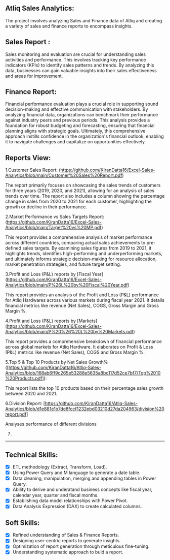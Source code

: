 Atliq Sales Analytics:
-------------------------------------------------------
The project involves analyzing Sales and Finance data of Atliq and creating a variety of sales and finance reports to encompass insights.


## Sales Report :

Sales monitoring and evaluation are crucial for understanding sales activities and performance. This involves tracking key performance indicators (KPIs) to identify sales patterns and trends. By analyzing this data, businesses can gain valuable insights into their sales effectiveness and areas for improvement.

## Finance Report:

Financial performance evaluation plays a crucial role in supporting sound decision-making and effective communication with stakeholders. By analyzing financial data, organizations can benchmark their performance against industry peers and previous periods. This analysis provides a foundation for robust budgeting and forecasting, ensuring that financial planning aligns with strategic goals. Ultimately, this comprehensive approach instills confidence in the organization's financial outlook, enabling it to navigate challenges and capitalize on opportunities effectively.

Reports View:
--------------------------------------------------------------------------------

1.Customer Sales Report: (https://github.com/KiranDatta16/Excel-Sales-Analytics/blob/main/Customer%20Sales%20Report.pdf)

The report primarily focuses on showcasing the sales trends of customers for three years (2019, 2020, and 2021), allowing for an analysis of sales trends over time. The report also includes a column showing the percentage change in sales from 2020 to 2021 for each customer, highlighting the growth or decline in their performance.

2.Market Performance vs Sales Targets Report: (https://github.com/KiranDatta16/Excel-Sales-Analytics/blob/main/Target%20vs%20MP.pdf)

This report provides a comprehensive analysis of market performance across different countries, comparing actual sales achievements to pre-defined sales targets. By examining sales figures from 2019 to 2021, it highlights trends, identifies high-performing and underperforming markets, and ultimately informs strategic decision-making for resource allocation, market penetration strategies, and future target setting.

3.Profit and Loss (P&L) reports by [Fiscal Year] (https://github.com/KiranDatta16/Excel-Sales-Analytics/blob/main/P%26L%20by%20Fiscal%20Year.pdf)

This report provides an analysis of the Profit and Loss (P&L) performance for Atliq Hardwares across various markets during fiscal year 2021. It details financial metrics like revenue (Net Sales), COGS, Gross Margin and Gross Margin %. 

4.Profit and Loss (P&L) reports by [Markets] (https://github.com/KiranDatta16/Excel-Sales-Analytics/blob/main/P%20%26%20L%20by%20Markets.pdf)

This report provides a comprehensive breakdown of financial performance across global markets for Atliq Hardware. It elaborates on Profit & Loss (P&L) metrics like revenue (Net Sales), COGS and Gross Margin %. 

5.Top 5 & Top 10 Products by Net Sales Growth% ([https://github.com/KiranDatta16/Atliq-Sales-Analytics/blob/168ab6ff9c265e53288e5635a8bc117d52ce7bf7/Top%2010%20Products.pdf]):

This report lists the top 10 products based on their percentage sales growth between 2020 and 2021.

6.Division Report: [https://github.com/KiranDatta16/Atliq-Sales-Analytics/blob/d1e881e1b7de8fccf1232ebd03210d27da204963/division%20report.pdf]

Analyses performance of different divisions

7.
       

--------------------------------------------------------------
## Technical Skills:
- [x]	ETL methodology (Extract, Transform, Load).
- [x]	Using Power Query and M language to generate a date table.
- [x]	Data cleaning, manipulation, merging and appending tables in Power Query.
- [x]	Ability to derive and underatand business concepts like fiscal year, calendar year, quarter and fiscal months.
- [x]	Establishing data model relationships with Power Pivot.
- [x]	Data Analysis Expression (DAX) to create calculated columns.

## Soft Skills:
- [x]	Refined understanding of Sales & Finance Reports.
- [x]	Designing user-centric reports to generate insights.
- [x]	Optimization of report generation through meticulous fine-tuning.
- [x]	Understanding systematic approach to buld a report.
